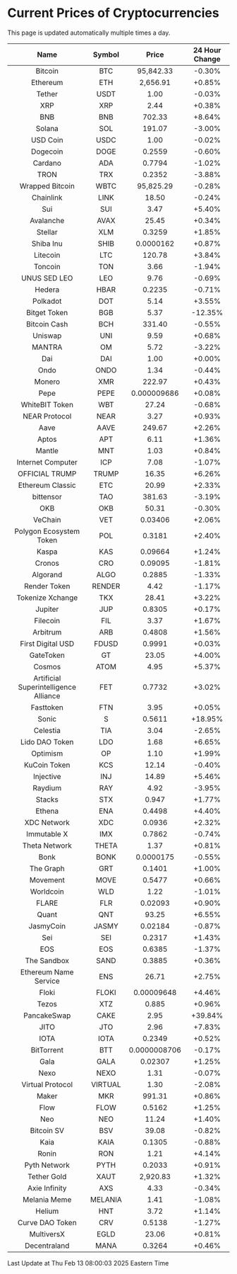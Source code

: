 # Current Prices of Cryptocurrencies
This page is updated automatically multiple times a day.

| Name | Symbol | Price | 24 Hour Change |
| :---: |:---:| :---: | :---: |
| Bitcoin | BTC | 95,842.33 | -0.30% |
| Ethereum | ETH | 2,656.91 | +0.85% |
| Tether | USDT | 1.00 | -0.03% |
| XRP | XRP | 2.44 | +0.38% |
| BNB | BNB | 702.33 | +8.64% |
| Solana | SOL | 191.07 | -3.00% |
| USD Coin | USDC | 1.00 | -0.02% |
| Dogecoin | DOGE | 0.2559 | -0.60% |
| Cardano | ADA | 0.7794 | -1.02% |
| TRON | TRX | 0.2352 | -3.88% |
| Wrapped Bitcoin | WBTC | 95,825.29 | -0.28% |
| Chainlink | LINK | 18.50 | -0.24% |
| Sui | SUI | 3.47 | +5.40% |
| Avalanche | AVAX | 25.45 | +0.34% |
| Stellar | XLM | 0.3259 | +1.85% |
| Shiba Inu | SHIB | 0.0000162 | +0.87% |
| Litecoin | LTC | 120.78 | +3.84% |
| Toncoin | TON | 3.66 | -1.94% |
| UNUS SED LEO | LEO | 9.76 | -0.69% |
| Hedera | HBAR | 0.2235 | -0.71% |
| Polkadot | DOT | 5.14 | +3.55% |
| Bitget Token | BGB | 5.37 | -12.35% |
| Bitcoin Cash | BCH | 331.40 | -0.55% |
| Uniswap | UNI | 9.59 | +0.68% |
| MANTRA | OM | 5.72 | -3.22% |
| Dai | DAI | 1.00 | +0.00% |
| Ondo | ONDO | 1.34 | -0.44% |
| Monero | XMR | 222.97 | +0.43% |
| Pepe | PEPE | 0.000009686 | +0.08% |
| WhiteBIT Token | WBT | 27.24 | -0.68% |
| NEAR Protocol | NEAR | 3.27 | +0.93% |
| Aave | AAVE | 249.67 | +2.26% |
| Aptos | APT | 6.11 | +1.36% |
| Mantle | MNT | 1.03 | +0.84% |
| Internet Computer | ICP | 7.08 | -1.07% |
| OFFICIAL TRUMP | TRUMP | 16.35 | +6.26% |
| Ethereum Classic | ETC | 20.99 | +2.33% |
| bittensor | TAO | 381.63 | -3.19% |
| OKB | OKB | 50.31 | -0.30% |
| VeChain | VET | 0.03406 | +2.06% |
| Polygon Ecosystem Token | POL | 0.3181 | +2.40% |
| Kaspa | KAS | 0.09664 | +1.24% |
| Cronos | CRO | 0.09095 | -1.81% |
| Algorand | ALGO | 0.2885 | -1.33% |
| Render Token | RENDER | 4.42 | -1.17% |
| Tokenize Xchange | TKX | 28.41 | +3.22% |
| Jupiter | JUP | 0.8305 | +0.17% |
| Filecoin | FIL | 3.37 | +1.67% |
| Arbitrum | ARB | 0.4808 | +1.56% |
| First Digital USD | FDUSD | 0.9991 | +0.03% |
| GateToken | GT | 23.05 | +4.00% |
| Cosmos | ATOM | 4.95 | +5.37% |
| Artificial Superintelligence Alliance | FET | 0.7732 | +3.02% |
| Fasttoken | FTN | 3.95 | +0.05% |
| Sonic | S | 0.5611 | +18.95% |
| Celestia | TIA | 3.04 | -2.65% |
| Lido DAO Token | LDO | 1.68 | +6.65% |
| Optimism | OP | 1.10 | +1.99% |
| KuCoin Token | KCS | 12.14 | -0.40% |
| Injective | INJ | 14.89 | +5.46% |
| Raydium | RAY | 4.92 | -3.95% |
| Stacks | STX | 0.947 | +1.77% |
| Ethena | ENA | 0.4498 | +4.40% |
| XDC Network | XDC | 0.0936 | +2.32% |
| Immutable X | IMX | 0.7862 | -0.74% |
| Theta Network | THETA | 1.37 | +0.81% |
| Bonk | BONK | 0.0000175 | -0.55% |
| The Graph | GRT | 0.1401 | +1.00% |
| Movement | MOVE | 0.5477 | +0.66% |
| Worldcoin | WLD | 1.22 | -1.01% |
| FLARE | FLR | 0.02093 | +0.90% |
| Quant | QNT | 93.25 | +6.55% |
| JasmyCoin | JASMY | 0.02184 | -0.87% |
| Sei | SEI | 0.2317 | +1.43% |
| EOS | EOS | 0.6385 | -1.37% |
| The Sandbox | SAND | 0.3885 | +0.36% |
| Ethereum Name Service | ENS | 26.71 | +2.75% |
| Floki | FLOKI | 0.00009648 | +4.46% |
| Tezos | XTZ | 0.885 | +0.96% |
| PancakeSwap | CAKE | 2.95 | +39.84% |
| JITO | JTO | 2.96 | +7.83% |
| IOTA | IOTA | 0.2349 | +0.52% |
| BitTorrent | BTT | 0.0000008706 | -0.17% |
| Gala | GALA | 0.02307 | +1.25% |
| Nexo | NEXO | 1.31 | -0.07% |
| Virtual Protocol | VIRTUAL | 1.30 | -2.08% |
| Maker | MKR | 991.31 | +0.86% |
| Flow | FLOW | 0.5162 | +1.25% |
| Neo | NEO | 11.24 | +1.40% |
| Bitcoin SV | BSV | 39.08 | -0.82% |
| Kaia | KAIA | 0.1305 | -0.88% |
| Ronin | RON | 1.21 | +4.14% |
| Pyth Network | PYTH | 0.2033 | +0.91% |
| Tether Gold | XAUT | 2,920.83 | +1.32% |
| Axie Infinity | AXS | 4.33 | -0.34% |
| Melania Meme | MELANIA | 1.41 | -1.08% |
| Helium | HNT | 3.72 | +1.14% |
| Curve DAO Token | CRV | 0.5138 | -1.27% |
| MultiversX | EGLD | 23.06 | +0.81% |
| Decentraland | MANA | 0.3264 | +0.46% |

Last Update at Thu Feb 13 08:00:03 2025 Eastern Time